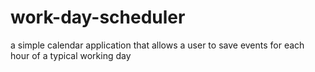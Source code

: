 # work-day-scheduler
a simple calendar application that allows a user to save events for each hour of a typical working day
